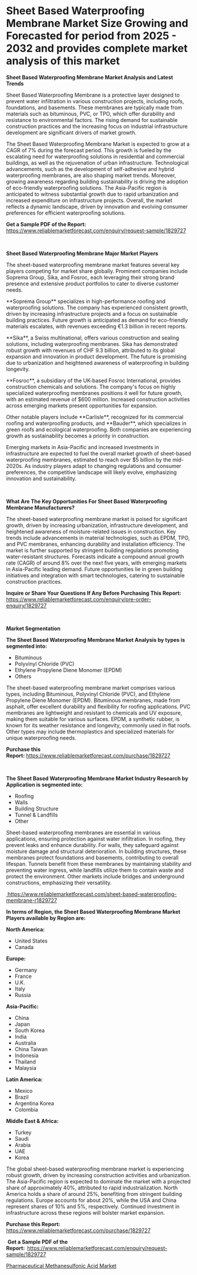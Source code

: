<p><h1>Sheet Based Waterproofing Membrane Market Size Growing and Forecasted for period from 2025 - 2032 and provides complete market analysis of this market</h1></p><p><strong>Sheet Based Waterproofing Membrane Market Analysis and Latest Trends</strong></p>
<p><p>Sheet Based Waterproofing Membrane is a protective layer designed to prevent water infiltration in various construction projects, including roofs, foundations, and basements. These membranes are typically made from materials such as bituminous, PVC, or TPO, which offer durability and resistance to environmental factors. The rising demand for sustainable construction practices and the increasing focus on industrial infrastructure development are significant drivers of market growth.</p><p>The Sheet Based Waterproofing Membrane Market is expected to grow at a CAGR of 7% during the forecast period. This growth is fueled by the escalating need for waterproofing solutions in residential and commercial buildings, as well as the rejuvenation of urban infrastructure. Technological advancements, such as the development of self-adhesive and hybrid waterproofing membranes, are also shaping market trends. Moreover, growing awareness regarding building sustainability is driving the adoption of eco-friendly waterproofing solutions. The Asia-Pacific region is anticipated to witness substantial growth due to rapid urbanization and increased expenditure on infrastructure projects. Overall, the market reflects a dynamic landscape, driven by innovation and evolving consumer preferences for efficient waterproofing solutions.</p></p>
<p><strong>Get a Sample PDF of the Report:&nbsp;</strong> <a href="https://www.reliablemarketforecast.com/enquiry/request-sample/1829727?utm_campaign=1134&utm_medium=2&utm_source=Github&utm_content=ia&utm_term=03022025&utm_id=sheet-based-waterproofing-membrane">https://www.reliablemarketforecast.com/enquiry/request-sample/1829727</a></p>
<p>&nbsp;</p>
<p><strong>Sheet Based Waterproofing Membrane Major Market Players</strong></p>
<p><p>The sheet-based waterproofing membrane market features several key players competing for market share globally. Prominent companies include Soprema Group, Sika, and Fosroc, each leveraging their strong brand presence and extensive product portfolios to cater to diverse customer needs.</p><p>**Soprema Group** specializes in high-performance roofing and waterproofing solutions. The company has experienced consistent growth, driven by increasing infrastructure projects and a focus on sustainable building practices. Future growth is anticipated as demand for eco-friendly materials escalates, with revenues exceeding €1.3 billion in recent reports.</p><p>**Sika**, a Swiss multinational, offers various construction and sealing solutions, including waterproofing membranes. Sika has demonstrated robust growth with revenues of CHF 9.3 billion, attributed to its global expansion and innovation in product development. The future is promising due to urbanization and heightened awareness of waterproofing in building longevity.</p><p>**Fosroc**, a subsidiary of the UK-based Fosroc International, provides construction chemicals and solutions. The company's focus on highly specialized waterproofing membranes positions it well for future growth, with an estimated revenue of $600 million. Increased construction activities across emerging markets present opportunities for expansion.</p><p>Other notable players include **Carlisle**, recognized for its commercial roofing and waterproofing products, and **Bauder**, which specializes in green roofs and ecological waterproofing. Both companies are experiencing growth as sustainability becomes a priority in construction.</p><p>Emerging markets in Asia-Pacific and increased investments in infrastructure are expected to fuel the overall market growth of sheet-based waterproofing membranes, estimated to reach over $5 billion by the mid-2020s. As industry players adapt to changing regulations and consumer preferences, the competitive landscape will likely evolve, emphasizing innovation and sustainability.</p></p>
<p>&nbsp;</p>
<p><strong>What Are The Key Opportunities For Sheet Based Waterproofing Membrane Manufacturers?</strong></p>
<p><p>The sheet-based waterproofing membrane market is poised for significant growth, driven by increasing urbanization, infrastructure development, and heightened awareness of moisture-related issues in construction. Key trends include advancements in material technologies, such as EPDM, TPO, and PVC membranes, enhancing durability and installation efficiency. The market is further supported by stringent building regulations promoting water-resistant structures. Forecasts indicate a compound annual growth rate (CAGR) of around 8% over the next five years, with emerging markets in Asia-Pacific leading demand. Future opportunities lie in green building initiatives and integration with smart technologies, catering to sustainable construction practices.</p></p>
<p><strong>Inquire or Share Your Questions If Any Before Purchasing This Report:</strong> <a href="https://www.reliablemarketforecast.com/enquiry/pre-order-enquiry/1829727?utm_campaign=1134&utm_medium=2&utm_source=Github&utm_content=ia&utm_term=03022025&utm_id=sheet-based-waterproofing-membrane">https://www.reliablemarketforecast.com/enquiry/pre-order-enquiry/1829727</a></p>
<p>&nbsp;</p>
<p><strong>Market Segmentation</strong></p>
<p><strong>The Sheet Based Waterproofing Membrane Market Analysis by types is segmented into:</strong></p>
<p><ul><li>Bituminous</li><li>Polyvinyl Chloride (PVC)</li><li>Ethylene Propylene Diene Monomer (EPDM)</li><li>Others</li></ul></p>
<p><p>The sheet-based waterproofing membrane market comprises various types, including Bituminous, Polyvinyl Chloride (PVC), and Ethylene Propylene Diene Monomer (EPDM). Bituminous membranes, made from asphalt, offer excellent durability and flexibility for roofing applications. PVC membranes are lightweight and resistant to chemicals and UV exposure, making them suitable for various surfaces. EPDM, a synthetic rubber, is known for its weather resistance and longevity, commonly used in flat roofs. Other types may include thermoplastics and specialized materials for unique waterproofing needs.</p></p>
<p><strong>Purchase this Report:&nbsp;</strong><a href="https://www.reliablemarketforecast.com/purchase/1829727?utm_campaign=1134&utm_medium=2&utm_source=Github&utm_content=ia&utm_term=03022025&utm_id=sheet-based-waterproofing-membrane">https://www.reliablemarketforecast.com/purchase/1829727</a></p>
<p>&nbsp;</p>
<p><strong>The Sheet Based Waterproofing Membrane Market Industry Research by Application is segmented into:</strong></p>
<p><ul><li>Roofing</li><li>Walls</li><li>Building Structure</li><li>Tunnel & Landfills</li><li>Other</li></ul></p>
<p><p>Sheet-based waterproofing membranes are essential in various applications, ensuring protection against water infiltration. In roofing, they prevent leaks and enhance durability. For walls, they safeguard against moisture damage and structural deterioration. In building structures, these membranes protect foundations and basements, contributing to overall lifespan. Tunnels benefit from these membranes by maintaining stability and preventing water ingress, while landfills utilize them to contain waste and protect the environment. Other markets include bridges and underground constructions, emphasizing their versatility.</p></p>
<p><a href="https://www.reliablemarketforecast.com/sheet-based-waterproofing-membrane-r1829727?utm_campaign=1134&utm_medium=2&utm_source=Github&utm_content=ia&utm_term=03022025&utm_id=sheet-based-waterproofing-membrane">&nbsp;https://www.reliablemarketforecast.com/sheet-based-waterproofing-membrane-r1829727</a></p>
<p><strong>In terms of Region, the Sheet Based Waterproofing Membrane Market Players available by Region are:</strong></p>
<p>
    <p> <strong> North America: </strong>
        <ul>
            <li>United States</li>
            <li>Canada</li>
        </ul>
        </p> 
    <p> <strong> Europe: </strong>
        <ul>
            <li>Germany</li>
            <li>France</li>
            <li>U.K.</li>
            <li>Italy</li>
            <li>Russia</li>
        </ul>
        </p> 
    <p> <strong> Asia-Pacific: </strong>
        <ul>
            <li>China</li>
            <li>Japan</li>
            <li>South Korea</li>
            <li>India</li>
            <li>Australia</li>
            <li>China Taiwan</li>
            <li>Indonesia</li>
            <li>Thailand</li>
            <li>Malaysia</li>
        </ul>
        </p> 
    <p> <strong> Latin America: </strong>
        <ul>
            <li>Mexico</li>
            <li>Brazil</li>
            <li>Argentina Korea</li>
            <li>Colombia</li>
        </ul>
        </p> 
    <p> <strong> Middle East & Africa: </strong>
        <ul>
            <li>Turkey</li>
            <li>Saudi</li>
            <li>Arabia</li>
            <li>UAE</li>
            <li>Korea</li>
        </ul>
    </p>
    </p>
<p><p>The global sheet-based waterproofing membrane market is experiencing robust growth, driven by increasing construction activities and urbanization. The Asia-Pacific region is expected to dominate the market with a projected share of approximately 40%, attributed to rapid industrialization. North America holds a share of around 25%, benefiting from stringent building regulations. Europe accounts for about 20%, while the USA and China represent shares of 10% and 5%, respectively. Continued investment in infrastructure across these regions will bolster market expansion.</p></p>
<p><strong>Purchase this Report: </strong><a href="https://www.reliablemarketforecast.com/purchase/1829727?utm_campaign=1134&utm_medium=2&utm_source=Github&utm_content=ia&utm_term=03022025&utm_id=sheet-based-waterproofing-membrane">https://www.reliablemarketforecast.com/purchase/1829727</a></p>
<p>&nbsp;<strong>Get a Sample PDF of the Report:&nbsp;&nbsp;</strong><a href="https://www.reliablemarketforecast.com/enquiry/request-sample/1829727?utm_campaign=1134&utm_medium=2&utm_source=Github&utm_content=ia&utm_term=03022025&utm_id=sheet-based-waterproofing-membrane">https://www.reliablemarketforecast.com/enquiry/request-sample/1829727</a></p>
<p><strong></strong></p>
<p><p><a href="https://github.com/BryceTownsendr/Market-Research-Report-List-7/blob/main/pharmaceutical-methanesulfonic-acid-market.md?utm_campaign=1134&utm_medium=2&utm_source=Github&utm_content=ia&utm_term=03022025&utm_id=sheet-based-waterproofing-membrane">Pharmaceutical Methanesulfonic Acid Market</a></p></p>